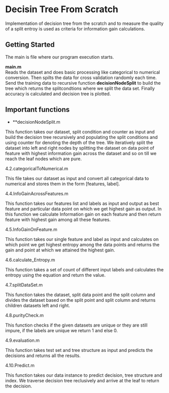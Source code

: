 # Decisin Tree From Scratch
Implementation of decision tree from the scratch and to measure the quality of a split entroy is used as criteria for information gain calculations.


## Getting Started
The main is file where our program execution starts.

**main.m** <br/>
Reads the dataset and does basic processing like categorical to numerical conversion. Then spilts the data  for cross validation randomly each time. Send the training data to recursive function **decisionNodeSplit** to build   the tree which returns the splitcondtions where we split the data set. Finally accuracy is calculated and decision tree is plotted. 

## Important functions 

* **decisionNodeSplit.m



This function
takes our dataset, split condition and counter as input and build the decision
tree recursively and populating the split conditions and using counter for
denoting the depth of the tree. We iteratively split the dataset into left and
right nodes by splitting the dataset on data point of feature with highest
information gain across the dataset and so on till we reach the leaf nodes
which are pure. 
     




 



4.2.categoricalToNumerical.m



This file takes
our dataset as input and convert all categorical data to numerical and stores
them in the form [features, label].



 







 



4.4.InfoGainAcrossFeatures.m



This function
takes our features list and labels as input and output as best feature and particular
data point on which we get highest gain as output. In this function we
calculate Information gain on each feature and then return feature with highest
gain among all these features.



 



4.5.InfoGainOnFeature.m



This function
takes our single feature and label as input and calculates on which point we get
highest entropy among the data points and returns the gain and point at which
we attained the highest gain.



 



4.6.calculate_Entropy.m



This function
takes a set of count of different input labels and calculates the entropy using
the equation  and return the value.



 



4.7.splitDataSet.m



This function
takes the dataset, split data point and the split column and divides the
dataset based on the split point and split column and returns children datasets
left and right.



 



4.8.purityCheck.m



This function
checks if the given datasets are unique or they are still impure, if the labels
are unique we return 1 and else 0. 

4.9.evaluation.m



This function
takes test set and tree structure as input and predicts the decisions and
returns all the results.



 



4.10.Predict.m



This function
takes our data instance to predict decision, tree structure and index.  We traverse decision tree reclusively and arrive
at the leaf to return the decision.
